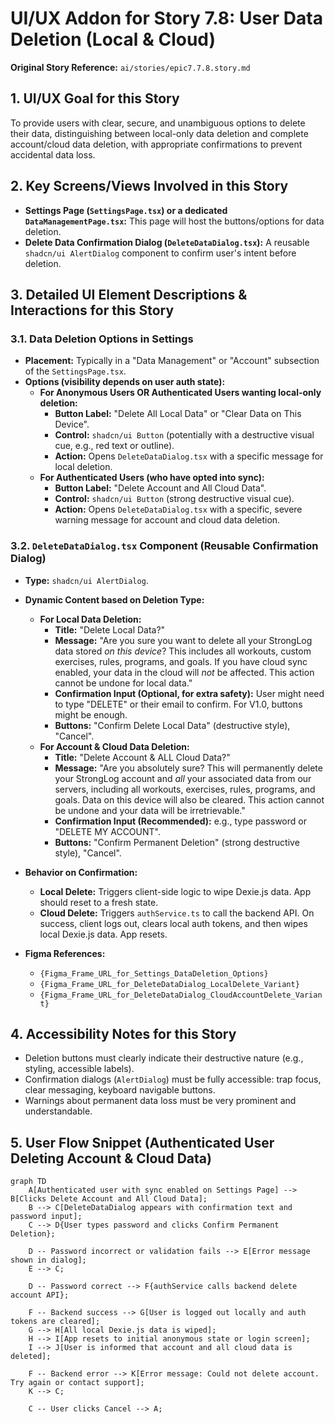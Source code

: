 # UI/UX Addon for Story 7.8: User Data Deletion (Local & Cloud)

**Original Story Reference:** `ai/stories/epic7.7.8.story.md`

## 1. UI/UX Goal for this Story

To provide users with clear, secure, and unambiguous options to delete their data, distinguishing between local-only data deletion and complete account/cloud data deletion, with appropriate confirmations to prevent accidental data loss.

## 2. Key Screens/Views Involved in this Story

- **Settings Page (`SettingsPage.tsx`) or a dedicated `DataManagementPage.tsx`:** This page will host the buttons/options for data deletion.
- **Delete Data Confirmation Dialog (`DeleteDataDialog.tsx`):** A reusable `shadcn/ui AlertDialog` component to confirm user's intent before deletion.

## 3. Detailed UI Element Descriptions & Interactions for this Story

### 3.1. Data Deletion Options in Settings

- **Placement:** Typically in a "Data Management" or "Account" subsection of the `SettingsPage.tsx`.
- **Options (visibility depends on user auth state):**
  - **For Anonymous Users OR Authenticated Users wanting local-only deletion:**
    - **Button Label:** "Delete All Local Data" or "Clear Data on This Device".
    - **Control:** `shadcn/ui Button` (potentially with a destructive visual cue, e.g., red text or outline).
    - **Action:** Opens `DeleteDataDialog.tsx` with a specific message for local deletion.
  - **For Authenticated Users (who have opted into sync):**
    - **Button Label:** "Delete Account and All Cloud Data".
    - **Control:** `shadcn/ui Button` (strong destructive visual cue).
    - **Action:** Opens `DeleteDataDialog.tsx` with a specific, severe warning message for account and cloud data deletion.

### 3.2. `DeleteDataDialog.tsx` Component (Reusable Confirmation Dialog)

- **Type:** `shadcn/ui AlertDialog`.
- **Dynamic Content based on Deletion Type:**
  - **For Local Data Deletion:**
    - **Title:** "Delete Local Data?"
    - **Message:** "Are you sure you want to delete all your StrongLog data stored _on this device_? This includes all workouts, custom exercises, rules, programs, and goals. If you have cloud sync enabled, your data in the cloud will _not_ be affected. This action cannot be undone for local data."
    - **Confirmation Input (Optional, for extra safety):** User might need to type "DELETE" or their email to confirm. For V1.0, buttons might be enough.
    - **Buttons:** "Confirm Delete Local Data" (destructive style), "Cancel".
  - **For Account & Cloud Data Deletion:**
    - **Title:** "Delete Account & ALL Cloud Data?"
    - **Message:** "Are you absolutely sure? This will permanently delete your StrongLog account and _all_ your associated data from our servers, including all workouts, exercises, rules, programs, and goals. Data on this device will also be cleared. This action cannot be undone and your data will be irretrievable."
    - **Confirmation Input (Recommended):** e.g., type password or "DELETE MY ACCOUNT".
    - **Buttons:** "Confirm Permanent Deletion" (strong destructive style), "Cancel".
- **Behavior on Confirmation:**

  - **Local Delete:** Triggers client-side logic to wipe Dexie.js data. App should reset to a fresh state.
  - **Cloud Delete:** Triggers `authService.ts` to call the backend API. On success, client logs out, clears local auth tokens, and then wipes local Dexie.js data. App resets.

- **Figma References:**
  - `{Figma_Frame_URL_for_Settings_DataDeletion_Options}`
  - `{Figma_Frame_URL_for_DeleteDataDialog_LocalDelete_Variant}`
  - `{Figma_Frame_URL_for_DeleteDataDialog_CloudAccountDelete_Variant}`

## 4. Accessibility Notes for this Story

- Deletion buttons must clearly indicate their destructive nature (e.g., styling, accessible labels).
- Confirmation dialogs (`AlertDialog`) must be fully accessible: trap focus, clear messaging, keyboard navigable buttons.
- Warnings about permanent data loss must be very prominent and understandable.

## 5. User Flow Snippet (Authenticated User Deleting Account & Cloud Data)

```mermaid
graph TD
    A[Authenticated user with sync enabled on Settings Page] --> B[Clicks Delete Account and All Cloud Data];
    B --> C[DeleteDataDialog appears with confirmation text and password input];
    C --> D{User types password and clicks Confirm Permanent Deletion};

    D -- Password incorrect or validation fails --> E[Error message shown in dialog];
    E --> C;

    D -- Password correct --> F{authService calls backend delete account API};

    F -- Backend success --> G[User is logged out locally and auth tokens are cleared];
    G --> H[All local Dexie.js data is wiped];
    H --> I[App resets to initial anonymous state or login screen];
    I --> J[User is informed that account and all cloud data is deleted];

    F -- Backend error --> K[Error message: Could not delete account. Try again or contact support];
    K --> C;

    C -- User clicks Cancel --> A;
```
